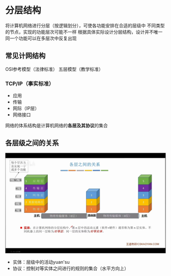 


# 分层结构
将计算机网络进行分层（按逻辑划分），可使各功能安排在合适的层级中
不同类型的节点，实现的功能层次可能不一样
根据具体实际设计分层结构，设计并不唯一
同一个功能可以在多层次中反复出现

## 常见计网结构
OSI参考模型（法律标准）
五层模型（教学标准）
### TCP/IP（事实标准）
- 应用
- 传输
- 网际（IP层）
- 网络接口

网络的体系结构是计算机网络的**各层及其协议**的集合

## 各层级之间的关系

![输入图片说明](/imgs/2025-07-18/glmC8gHlK1gJ3i4V.jpeg)

- 实体：层级中的活动yuan'su
- 协议：控制对等实体之间进行的规则的集合（水平方向上）
<!--stackedit_data:
eyJoaXN0b3J5IjpbMTY0OTY0NTQsMTg1NjgzMzEwMl19
-->